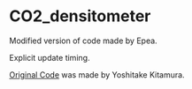 # CO2_densitometer
Modified version of code made by Epea.

Explicit update timing.

[Original Code](https://www.rocher.kyoto.jp/arbr/?p=1573) was made by Yoshitake Kitamura.
